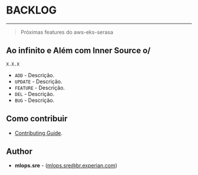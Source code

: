 # BACKLOG 
----
> Próximas features do aws-eks-serasa

## Ao infinito e Além com Inner Source o/

`X.X.X` 
* `ADD` - Descrição.
* `UPDATE` - Descrição.
* `FEATURE` - Descrição.
* `DEL` - Descrição.
* `BUG` - Descrição.

## Como contribuir 
* [Contributing Guide](CONTRIBUTING.md).

## Author

* **mlops.sre** - (mlops.sre@br.experian.com)